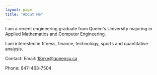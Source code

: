 ```yaml
---
layout: page
title: "About Me"
---
```

I am a recent engineering graduate from Queen's University majoring in Applied Mathematics and Computer Engineering.

I am interested in fitness, finance, technology, sports and quantitative analysis. 

Contact: 
Email: 18nke@queensu.ca 

Phone: 647-463-7504
